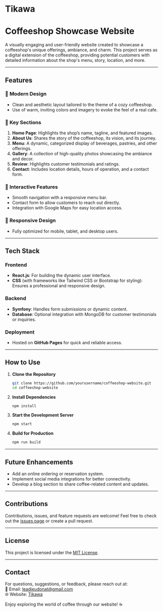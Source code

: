 # Tikawa

# **Coffeeshop Showcase Website**

A visually engaging and user-friendly website created to showcase a coffeeshop's unique offerings, ambiance, and charm. This project serves as a digital extension of the coffeeshop, providing potential customers with detailed information about the shop's menu, story, location, and more.

---

## **Features**

### 🎨 **Modern Design**
- Clean and aesthetic layout tailored to the theme of a cozy coffeeshop.
- Use of warm, inviting colors and imagery to evoke the feel of a real cafe.

### 📜 **Key Sections**
1. **Home Page**: Highlights the shop’s name, tagline, and featured images.
2. **About Us**: Shares the story of the coffeeshop, its vision, and its journey.
3. **Menu**: A dynamic, categorized display of beverages, pastries, and other offerings.
4. **Gallery**: A collection of high-quality photos showcasing the ambiance and decor.
5. **Review**: Highlights customer testimonials and ratings.
6. **Contact**: Includes location details, hours of operation, and a contact form.

### 🌟 **Interactive Features**
- Smooth navigation with a responsive menu bar.
- Contact form to allow customers to reach out directly.
- Integration with Google Maps for easy location access.

### 📱 **Responsive Design**
- Fully optimized for mobile, tablet, and desktop users.

---

## **Tech Stack**

### **Frontend**
- **React.js**: For building the dynamic user interface.
- **CSS** (with frameworks like Tailwind CSS or Bootstrap for styling): Ensures a professional and responsive design.

### **Backend**
- **Symfony**: Handles form submissions or dynamic content.
- **Database**: Optional integration with MongoDB for customer testimonials or inquiries.

### **Deployment**
- Hosted on **GitHub Pages** for quick and reliable access.

---

## **How to Use**

1. **Clone the Repository**
   ```bash
   git clone https://github.com/yourusername/coffeeshop-website.git
   cd coffeeshop-website
   ```

2. **Install Dependencies**
   ```bash
   npm install
   ```

3. **Start the Development Server**
   ```bash
   npm start
   ```

4. **Build for Production**
   ```bash
   npm run build
   ```

---

## **Future Enhancements**
- Add an online ordering or reservation system.
- Implement social media integrations for better connectivity.
- Develop a blog section to share coffee-related content and updates.

---

## **Contributions**
Contributions, issues, and feature requests are welcome! Feel free to check out the [issues page](https://github.com/leaddn/tikawa/issues) or create a pull request.

---

## **License**
This project is licensed under the [MIT License](LICENSE).

---

## **Contact**
For questions, suggestions, or feedback, please reach out at:  
📧 Email: leadieudonat@gmail.com  
🌐 Website: [Tikawa](https://leaddn.github.io/tikawa/)  

Enjoy exploring the world of coffee through our website! ☕
